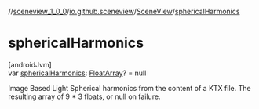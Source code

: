//[sceneview_1_0_0](../../../index.md)/[io.github.sceneview](../index.md)/[SceneView](index.md)/[sphericalHarmonics](spherical-harmonics.md)

# sphericalHarmonics

[androidJvm]\
var [sphericalHarmonics](spherical-harmonics.md): [FloatArray](https://kotlinlang.org/api/latest/jvm/stdlib/kotlin/-float-array/index.html)? = null

Image Based Light Spherical harmonics from the content of a KTX file. The resulting array of 9 * 3 floats, or null on failure.
